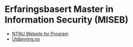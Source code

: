 # Erfaringsbasert Master in Information Security (MISEB)



* [NTNU Website for Program](https://www.ntnu.no/studier/miseb)
* [Utdanning.no](https://utdanning.no/utdanning/ntnu.no/experience-based_master_information_security)
